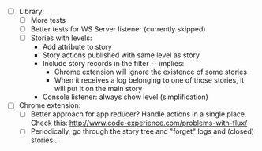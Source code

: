 - [ ] Library:
    + [ ] More tests
    + [ ] Better tests for WS Server listener (currently skipped)
    + [ ] Stories with levels:
        * Add attribute to story
        * Story actions published with same level as story
        * Include story records in the filter -- implies:
            - Chrome extension will ignore the existence of some stories
            - When it receives a log belonging to one of those stories, it will put it on the main story
        * Console listener: always show level (simplification)

- [ ] Chrome extension:
    + [ ] Better approach for app reducer? Handle actions in a single place. Check this: http://www.code-experience.com/problems-with-flux/
    - [ ] Periodically, go through the story tree and "forget" logs and (closed) stories...
